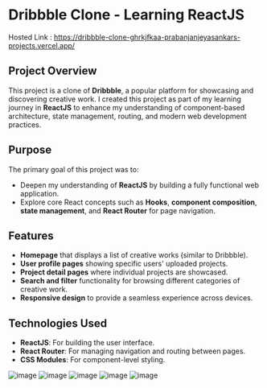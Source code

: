# Dribbble Clone - Learning ReactJS

Hosted Link : https://dribbble-clone-ghrkjfkaa-prabanjanjeyasankars-projects.vercel.app/

## Project Overview
This project is a clone of **Dribbble**, a popular platform for showcasing and discovering creative work. I created this project as part of my learning journey in **ReactJS** to enhance my understanding of component-based architecture, state management, routing, and modern web development practices.

## Purpose
The primary goal of this project was to:
- Deepen my understanding of **ReactJS** by building a fully functional web application.
- Explore core React concepts such as **Hooks**, **component composition**, **state management**, and **React Router** for page navigation.

## Features
- **Homepage** that displays a list of creative works (similar to Dribbble).
- **User profile pages** showing specific users' uploaded projects.
- **Project detail pages** where individual projects are showcased.
- **Search and filter** functionality for browsing different categories of creative work.
- **Responsive design** to provide a seamless experience across devices.

## Technologies Used
- **ReactJS**: For building the user interface.
- **React Router**: For managing navigation and routing between pages.
- **CSS Modules**: For component-level styling.

![image](https://github.com/user-attachments/assets/9e07835a-0372-42cf-be4a-5e228233a9c6)
![image](https://github.com/user-attachments/assets/2866b399-ea9f-4ab6-934c-fdcffa6e6d32)
![image](https://github.com/user-attachments/assets/f780f510-5b0f-4aaa-8e7f-8f382111eb9b)
![image](https://github.com/user-attachments/assets/347ca186-c58a-4481-bfea-1c34499a69f7)
![image](https://github.com/user-attachments/assets/2aa0372d-1491-45a1-9d38-fce3a3468338)

